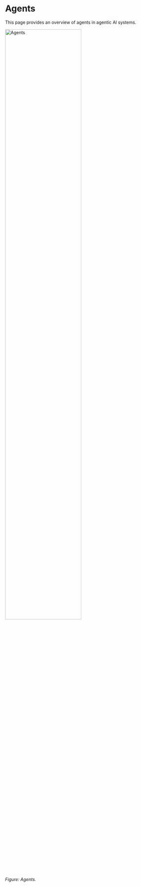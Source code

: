 # Agents
This page provides an overview of agents in agentic AI systems.

<img src="../../assets/agents/agents-1.jpeg" alt="Agents" width="70%" />

*Figure: Agents.* 